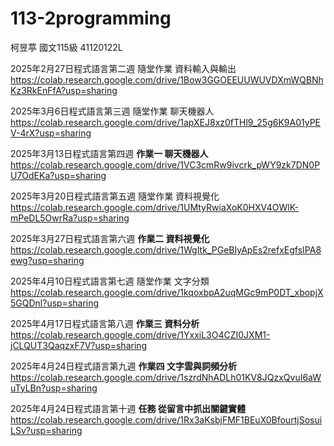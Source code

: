 # 113-2programming
柯昱葶 國文115級 41120122L

2025年2月27日程式語言第二週 隨堂作業 資料輸入與輸出
https://colab.research.google.com/drive/1Bow3GGOEEUUWUVDXmWQBNhKz3RkEnFfA?usp=sharing

2025年3月6日程式語言第三週 隨堂作業 聊天機器人
https://colab.research.google.com/drive/1apXEJ8xz0fTHl9_25g6K9A01yPEV-4rX?usp=sharing

2025年3月13日程式語言第四週 **作業一 聊天機器人**
https://colab.research.google.com/drive/1VC3cmRw9ivcrk_pWY9zk7DN0PU7OdEKa?usp=sharing

2025年3月20日程式語言第五週 隨堂作業 資料視覺化
https://colab.research.google.com/drive/1UMtyRwiaXoK0HXV4OWlK-mPeDL5OwrRa?usp=sharing

2025年3月27日程式語言第六週 **作業二 資料視覺化**
https://colab.research.google.com/drive/1WgItk_PGeBIyApEs2refxEgfsIPA8ewg?usp=sharing

2025年4月10日程式語言第七週 隨堂作業 文字分類
https://colab.research.google.com/drive/1kqoxbpA2uqMGc9mP0DT_xbopjX5GQDnl?usp=sharing

2025年4月17日程式語言第八週 **作業三 資料分析**
https://colab.research.google.com/drive/1YxxiL3O4CZI0JXM1-jCLQUT3QaqzxF7V?usp=sharing

2025年4月24日程式語言第九週 **作業四 文字雲與詞頻分析**
https://colab.research.google.com/drive/1szrdNhADLh01KV8JQzxQvuI6aWuTyLBn?usp=sharing

2025年4月24日程式語言第十週 **任務 從留言中抓出關鍵實體**
https://colab.research.google.com/drive/1Rx3aKsbjFMF1BEuX0BfourtjSosuiLSv?usp=sharing

